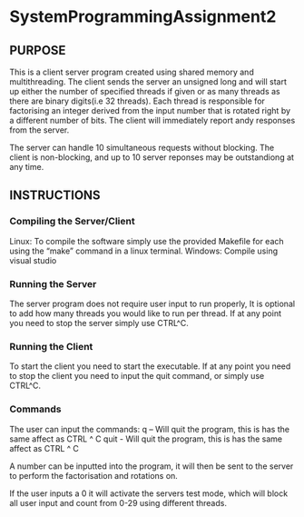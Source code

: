 # SystemProgrammingAssignment2

## PURPOSE ###
This is a client server program created using shared memory and multithreading.
The client sends the server an unsigned long and will start up either the number of specified threads if given or as many
threads as there are binary digits(i.e 32 threads). Each thread is responsible for factorising an integer derived from the input number
that is rotated right by a different number of bits. The client will immediately report andy responses from the server.


The server can handle 10 simultaneous requests without blocking.
The client is non-blocking, and up to 10 server reponses may be outstandiong at any time.


## INSTRUCTIONS ##

### Compiling the Server/Client ###
  Linux:
  To compile the software simply use the provided Makefile for each using the “make” command in a linux terminal.
  Windows:
  Compile using visual studio
### Running the Server ###
  The server program does not require user input to run properly, It is optional to add how many threads you would like to run per thread.
  If at any point you need to stop the server simply use CTRL^C.
### Running the Client ###
  To start the client you need to start the executable.
  If at any point you need to stop the client you need to input the quit command, or simply use
  CTRL^C. 
### Commands ### 
The user can input the commands:
  q – Will quit the program, this is has the same affect as CTRL ^ C 
  quit - Will quit the program, this is has the same affect as CTRL ^ C
  
A number can be inputted into the program, it will then be sent to the server to perform the factorisation and rotations on.

If the user inputs a 0 it will activate the servers test mode, which will block all user input and count from 0-29 using different threads.

